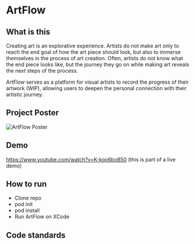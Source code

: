 # ArtFlow

## What is this

Creating art is an explorative experience. Artists do not make art only to reach the end goal of how the art piece should look, but also to immerse themselves in the process of art creation. Often, artists do not know what the end piece looks like, but the journey they go on while making art reveals the next steps of the process.

ArtFlow serves as a platform for visual artists to record the progress of their artwork (WIP), allowing users to deepen the personal connection with their artistic journey.

## Project Poster

![ArtFlow Poster](https://drive.google.com/file/d/1p92xJH_lBSMZbFBiRXYbm1kK5zgyYbDf/view?usp=sharing)

## Demo 

https://www.youtube.com/watch?v=K-kqo6bo850 (this is part of a live demo)

## How to run

* Clone repo
* pod init
* pod install
* Run ArtFlow on XCode

## Code standards

